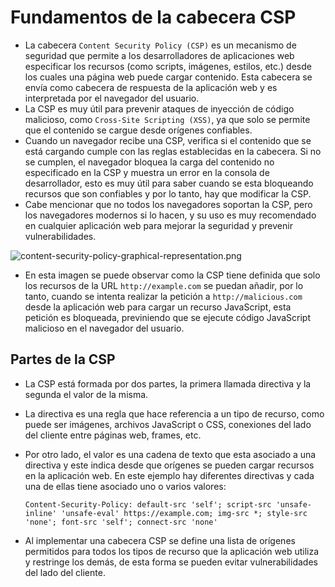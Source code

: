 # Fundamentos de la cabecera CSP

* La cabecera `Content Security Policy (CSP)` es un mecanismo de seguridad que permite a los desarrolladores de aplicaciones web especificar los recursos (como scripts, imágenes, estilos, etc.) desde los cuales una página web puede cargar contenido. Esta cabecera se envía como cabecera de respuesta de la aplicación web y es interpretada por el navegador del usuario.
* La CSP es muy útil para prevenir ataques de inyección de código malicioso, como `Cross-Site Scripting (XSS)`, ya que solo se permite que el contenido se cargue desde orígenes confiables.
* Cuando un navegador recibe una CSP, verifica si el contenido que se está cargando cumple con las reglas establecidas en la cabecera. Si no se cumplen, el navegador bloquea la carga del contenido no especificado en la CSP y muestra un error en la consola de desarrollador, esto es muy útil para saber cuando se esta bloqueando recursos que son confiables y por lo tanto, hay que modificar la CSP.
* Cabe mencionar que no todos los navegadores soportan la CSP, pero los navegadores modernos si lo hacen, y su uso es muy recomendado en cualquier aplicación web para mejorar la seguridad y prevenir vulnerabilidades.

![content-security-policy-graphical-representation.png][1]

* En esta imagen se puede observar como la CSP tiene definida que solo los recursos de la URL `http://example.com` se puedan añadir, por lo tanto, cuando se intenta realizar la petición a `http://malicious.com` desde la aplicación web para cargar un recurso JavaScript, esta petición es bloqueada, previniendo que se ejecute código JavaScript malicioso en el navegador del usuario.

## Partes de la CSP

* La CSP está formada por dos partes, la primera llamada directiva y la segunda el valor de la misma.
* La directiva es una regla que hace referencia a un tipo de recurso, como puede ser imágenes, archivos JavaScript o CSS, conexiones del lado del cliente entre páginas web, frames, etc.
* Por otro lado, el valor es una cadena de texto que esta asociado a una directiva y este indica desde que orígenes se pueden cargar recursos en la aplicación web. En este ejemplo hay diferentes directivas y cada una de ellas tiene asociado uno o varios valores:

  ```
  Content-Security-Policy: default-src 'self'; script-src 'unsafe-inline' 'unsafe-eval' https://example.com; img-src *; style-src 'none'; font-src 'self'; connect-src 'none'
  ```
  
* Al implementar una cabecera CSP se define una lista de orígenes permitidos para todos los tipos de recurso que la aplicación web utiliza y restringe los demás, de esta forma se pueden evitar vulnerabilidades del lado del cliente.

[1]: /static/images/learning/content-security-policy-graphical-representation.png
